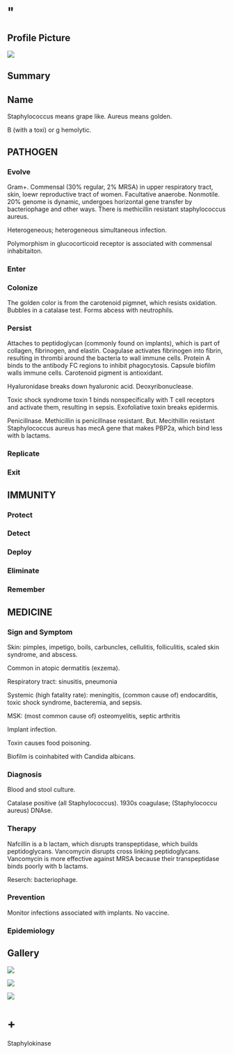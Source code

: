 # "

## Profile Picture

![](1.jpeg)

## Summary

## Name

Staphylococcus means grape like.
Aureus means golden.

B (with a toxi) or g hemolytic.

## PATHOGEN

### Evolve

Gram+.
Commensal (30% regular, 2% MRSA) in upper respiratory tract, skin, loewr reproductive tract of women.
Facultative anaerobe.
Nonmotile.
20% genome is dynamic, undergoes horizontal gene transfer by bacteriophage and other ways.
There is methicillin resistant staphylococcus aureus.

Heterogeneous; heterogeneous simultaneous infection.

Polymorphism in glucocorticoid receptor is associated with commensal inhabitaiton.

### Enter

### Colonize

The golden color is from the carotenoid pigmnet, which resists oxidation.
Bubbles in a catalase test.
Forms abcess with neutrophils.

### Persist

Attaches to peptidoglycan (commonly found on implants), which is part of collagen, fibrinogen, and elastin.
Coagulase activates fibrinogen into fibrin, resulting in thrombi around the bacteria to wall immune cells.
Protein A binds to the antibody FC regions to inhibit phagocytosis.
Capsule biofilm walls immune cells.
Carotenoid pigment is antioxidant.

Hyaluronidase breaks down hyaluronic acid.
Deoxyribonuclease.

Toxic shock syndrome toxin 1 binds nonspecifically with T cell receptors and activate them, resulting in sepsis.
Exofoliative toxin breaks epidermis.

Penicillnase.
Methicillin is penicillnase resistant.
But.
Mecithillin resistant Staphylococcus aureus has mecA gene that makes PBP2a, which bind less with b lactams.

### Replicate

### Exit

## IMMUNITY

### Protect

### Detect

### Deploy

### Eliminate

### Remember

## MEDICINE

### Sign and Symptom

Skin: pimples, impetigo, boils, carbuncles, cellulitis, folliculitis, scaled skin syndrome, and abscess.

Common in atopic dermatitis (exzema).

Respiratory tract: sinusitis, pneumonia

Systemic (high fatality rate): meningitis, (common cause of) endocarditis, toxic shock syndrome, bacteremia, and sepsis.

MSK: (most common cause of) osteomyelitis, septic arthritis

Implant infection.

Toxin causes food poisoning.

Biofilm is coinhabited with Candida albicans.

### Diagnosis

Blood and stool culture.

Catalase positive (all Staphylococcus).
1930s coagulase; (Staphylococcu aureus)
DNAse.

### Therapy

Nafcillin is a b lactam, which disrupts transpeptidase, which builds peptidoglycans.
Vancomycin disrupts cross linking peptidoglycans.
Vancomycin is more effective against MRSA because their transpeptidase binds poorly with b lactams.

Reserch: bacteriophage.

### Prevention

Monitor infections associated with implants.
No vaccine.


### Epidemiology

## Gallery

![](2.jpeg)

![](3.jpeg)

![](4.jpeg)

# +

Staphylokinase
